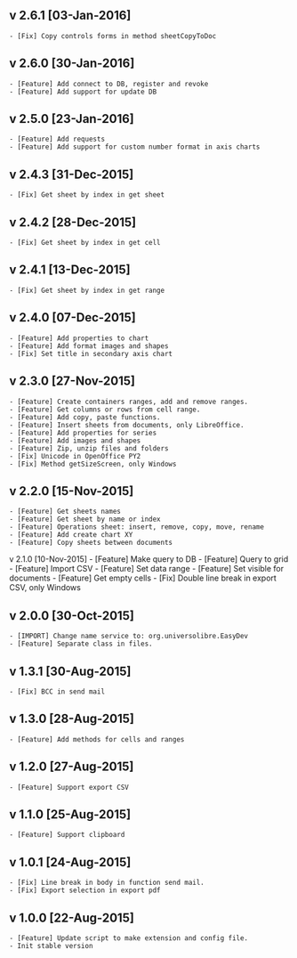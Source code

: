 v 2.6.1 [03-Jan-2016]
---------------------
    - [Fix] Copy controls forms in method sheetCopyToDoc

v 2.6.0 [30-Jan-2016]
---------------------
    - [Feature] Add connect to DB, register and revoke
    - [Feature] Add support for update DB

v 2.5.0 [23-Jan-2016]
---------------------
    - [Feature] Add requests
    - [Feature] Add support for custom number format in axis charts

v 2.4.3 [31-Dec-2015]
---------------------
    - [Fix] Get sheet by index in get sheet

v 2.4.2 [28-Dec-2015]
---------------------
    - [Fix] Get sheet by index in get cell

v 2.4.1 [13-Dec-2015]
---------------------
    - [Fix] Get sheet by index in get range

v 2.4.0 [07-Dec-2015]
---------------------
    - [Feature] Add properties to chart
    - [Feature] Add format images and shapes
    - [Fix] Set title in secondary axis chart

v 2.3.0 [27-Nov-2015]
---------------------
    - [Feature] Create containers ranges, add and remove ranges.
    - [Feature] Get columns or rows from cell range.
    - [Feature] Add copy, paste functions.
    - [Feature] Insert sheets from documents, only LibreOffice.
    - [Feature] Add properties for series
    - [Feature] Add images and shapes
    - [Feature] Zip, unzip files and folders
    - [Fix] Unicode in OpenOffice PY2
    - [Fix] Method getSizeScreen, only Windows

v 2.2.0 [15-Nov-2015]
---------------------
    - [Feature] Get sheets names
    - [Feature] Get sheet by name or index
    - [Feature] Operations sheet: insert, remove, copy, move, rename
    - [Feature] Add create chart XY
    - [Feature] Copy sheets between documents

v 2.1.0 [10-Nov-2015]
    - [Feature] Make query to DB
    - [Feature] Query to grid
    - [Feature] Import CSV
    - [Feature] Set data range
    - [Feature] Set visible for documents
    - [Feature] Get empty cells
    - [Fix] Double line break in export CSV, only Windows

v 2.0.0 [30-Oct-2015]
---------------------
    - [IMPORT] Change name service to: org.universolibre.EasyDev
    - [Feature] Separate class in files.

v 1.3.1 [30-Aug-2015]
---------------------
    - [Fix] BCC in send mail

v 1.3.0 [28-Aug-2015]
---------------------
    - [Feature] Add methods for cells and ranges

v 1.2.0 [27-Aug-2015]
---------------------
    - [Feature] Support export CSV

v 1.1.0 [25-Aug-2015]
---------------------
    - [Feature] Support clipboard

v 1.0.1 [24-Aug-2015]
---------------------
    - [Fix] Line break in body in function send mail.
    - [Fix] Export selection in export pdf

v 1.0.0 [22-Aug-2015]
---------------------
    - [Feature] Update script to make extension and config file.
    - Init stable version
